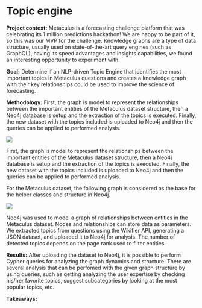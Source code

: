 # Topic engine
**Project context:** Metaculus is a forecasting challenge platform that was celebrating its 1 million predictions hackathon!
We are happy to be part of it, so this was our MVP for the challenge.
Knowledge graphs are a type of data structure, usually used on state-of-the-art query engines (such as GraphQL), having its speed advantages and insights capabilities, we found an interesting opportunity to experiment with.

**Goal:** Determine if an NLP-driven Topic Engine that identifies the most important topics in Metaculus questions and creates a knowledge graph with their key relationships could be used to improve the science of forecasting.

**Methodology:**
First, the graph is model to represent the relationships between the important entities of the Metaculus dataset structure, then a Neo4j database is setup and the extraction of the topics is executed. Finally, the new dataset with the topics included is uploaded to Neo4j and then the queries can be applied to performed analysis.

[![](https://mermaid.ink/img/pako:eNolj72qAjEQRl9lmCqCdlZbCOqKjQr-lGmGzajR3SQkE1DEd79z1-7wnVPMfLCLjrHBW6Z0h93JhqXZjrxX0ftwm8BstoCVOXCcP-DMUtNEq3Fdm0tMvoPNSzJ14mNQtRpVa1oSKixQUx_JqVj_hA3tCBtzrJw9F6DgYBmofxdftAPAKQ6cB_JOT_v8LxblzgNbbBQd5adFG77aUZV4focOG8mVp1iTI-HWk340YHOlvvD3D_eLSks?type=png)](https://mermaid.live/edit#pako:eNolj72qAjEQRl9lmCqCdlZbCOqKjQr-lGmGzajR3SQkE1DEd79z1-7wnVPMfLCLjrHBW6Z0h93JhqXZjrxX0ftwm8BstoCVOXCcP-DMUtNEq3Fdm0tMvoPNSzJ14mNQtRpVa1oSKixQUx_JqVj_hA3tCBtzrJw9F6DgYBmofxdftAPAKQ6cB_JOT_v8LxblzgNbbBQd5adFG77aUZV4focOG8mVp1iTI-HWk340YHOlvvD3D_eLSks)

First, the graph is model to represent the relationships between the important entities of the Metaculus dataset structure, then a Neo4j database is setup and the extraction of the topics is executed. Finally, the new dataset with the topics included is uploaded to Neo4j and then the queries can be applied to performed analysis.

For the Metaculus dataset, the following graph is considered as the base for the helper classes and structure in Neo4j. 

![](https://lh6.googleusercontent.com/sABrhmWjNjAcGRgh2R2LYxVWYoVRx9KxUJoAZpXSCER413nO7XVaZCMyZxI-SP9iCaV2s4pQPM38768fbHcZRFCvi0q3YzLxqp2YK2NcdJ-D0cqiIhnF3SX4EyMLKq3Bmr8zgo4lWkohSGS0EGm1aK_fH12MRhK_TOiKGnHs7cZgKdMVyFU8GiNen2QxTEu2=s2048)

Neo4j was used to model a graph of relationships between entities in the Metaculus dataset. Nodes and relationships can store data as parameters. We extracted topics from questions using the Wikifier API, generating a JSON dataset, and uploaded it to Neo4j for analysis. The number of detected topics depends on the page rank used to filter entities.

**Results:**
After uploading the dataset to Neo4j, it is possible to perform Cypher queries for analyzing the graph dynamics and structure. There are several analysis that can be perfomed with the given graph structure by using queries, such as getting analyzing the user expertise by checking his/her favorite topics, suggest subcategories by looking at the most popular topics, etc.

**Takeaways:**